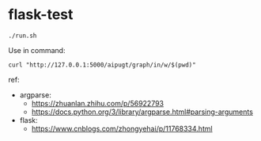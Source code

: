 # flask-test

```shell
./run.sh
```

Use in command:

```shell
curl "http://127.0.0.1:5000/aipugt/graph/in/w/$(pwd)"
```


ref:
- argparse:
    - https://zhuanlan.zhihu.com/p/56922793
    - https://docs.python.org/3/library/argparse.html#parsing-arguments
- flask:
    - https://www.cnblogs.com/zhongyehai/p/11768334.html

